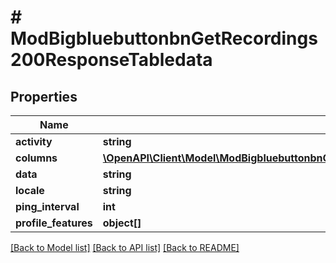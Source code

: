 # # ModBigbluebuttonbnGetRecordings200ResponseTabledata

## Properties

Name | Type | Description | Notes
------------ | ------------- | ------------- | -------------
**activity** | **string** |  |
**columns** | [**\OpenAPI\Client\Model\ModBigbluebuttonbnGetRecordings200ResponseTabledataColumnsInner[]**](ModBigbluebuttonbnGetRecordings200ResponseTabledataColumnsInner.md) |  |
**data** | **string** |  |
**locale** | **string** |  |
**ping_interval** | **int** |  |
**profile_features** | **object[]** |  |

[[Back to Model list]](../../README.md#models) [[Back to API list]](../../README.md#endpoints) [[Back to README]](../../README.md)
